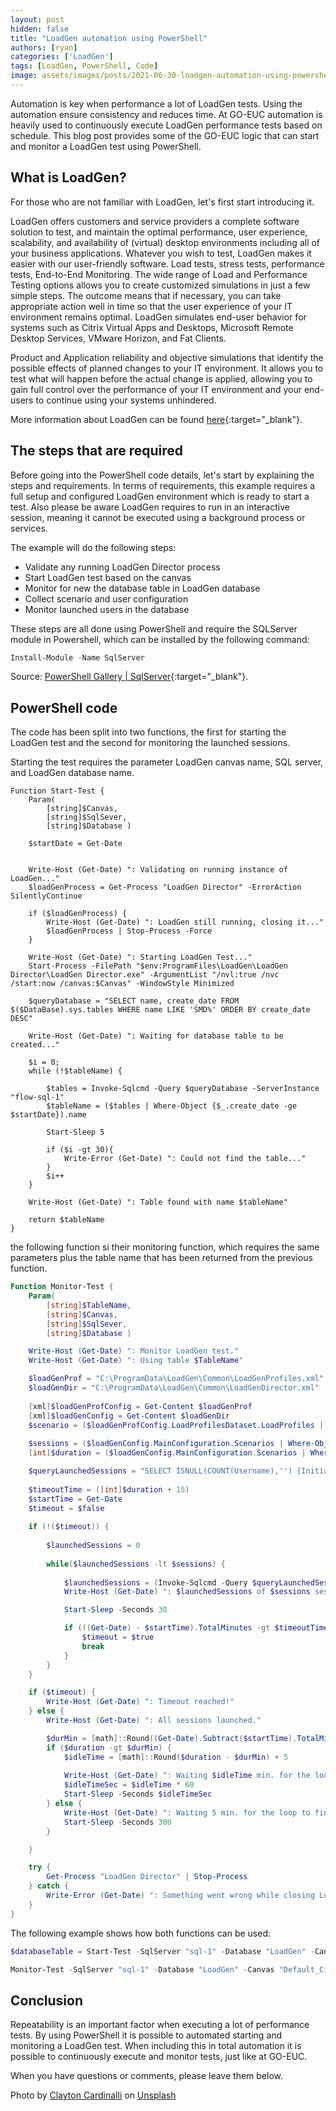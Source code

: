 ```yaml
---
layout: post
hidden: false
title: "LoadGen automation using PowerShell"
authors: [ryan]
categories: ['LoadGen']
tags: [LoadGen, PowerShell, Code]
image: assets/images/posts/2021-06-30-loadgen-automation-using-powershell/loadgen-automation-using-powersehll-feature-image.png
---
```

Automation is key when performance a lot of LoadGen tests. Using the automation ensure consistency and reduces time. At GO-EUC automation is heavily used to continuously execute LoadGen performance tests based on schedule. This blog post provides some of the GO-EUC logic that can start and monitor a LoadGen test using PowerShell.

## What is LoadGen?
For those who are not familiar with LoadGen, let's first start introducing it.

LoadGen offers customers and service providers a complete software solution to test, and maintain the optimal performance, user experience, scalability, and availability of (virtual) desktop environments including all of your business applications.
Whatever you wish to test, LoadGen makes it easier with our user-friendly software. Load tests, stress tests, performance tests, End-to-End Monitoring. The wide range of Load and Performance Testing options allows you to create customized simulations in just a few simple steps. The outcome means that if necessary, you can take appropriate action well in time so that the user experience of your IT environment remains optimal. LoadGen simulates end-user behavior for systems such as Citrix Virtual Apps and Desktops, Microsoft Remote Desktop Services, VMware Horizon, and Fat Clients.

Product and Application reliability and objective simulations that identify the possible effects of planned changes to your IT environment. It allows you to test what will happen before the actual change is applied, allowing you to gain full control over the performance of your IT environment and your end-users to continue using your systems unhindered.

More information about LoadGen can be found [here](https://www.loadgen.com/){:target="_blank"}.

## The steps that are required
Before going into the PowerShell code details, let's start by explaining the steps and requirements. In terms of requirements, this example requires a full setup and configured LoadGen environment which is ready to start a test. Also please be aware LoadGen requires to run in an interactive session, meaning it cannot be executed using a background process or services.

The example will do the following steps:

  * Validate any running LoadGen Director process
  * Start LoadGen test based on the canvas
  * Monitor for new the database table in LoadGen database
  * Collect scenario and user configuration
  * Monitor launched users in the database

These steps are all done using PowerShell and require the SQLServer module in Powershell, which can be installed by the following command:

```PowerShell
Install-Module -Name SqlServer
```
Source: [PowerShell Gallery | SqlServer](https://www.powershellgallery.com/packages/Sqlserver){:target="_blank"}.

## PowerShell code
The code has been split into two functions, the first for starting the LoadGen test and the second for monitoring the launched sessions.

Starting the test requires the parameter LoadGen canvas name, SQL server, and LoadGen database name.

```PoweShell
Function Start-Test {
    Param( 
        [string]$Canvas,
        [string]$SqlSever,
        [string]$Database )
    
    $startDate = Get-Date


    Write-Host (Get-Date) ": Validating on running instance of LoadGen..."
    $loadGenProcess = Get-Process "LoadGen Director" -ErrorAction SilentlyContinue

    if ($loadGenProcess) {
        Write-Host (Get-Date) ": LoadGen still running, closing it..."
        $loadGenProcess | Stop-Process -Force
    }
    
    Write-Host (Get-Date) ": Starting LoadGen Test..."
    Start-Process -FilePath "$env:ProgramFiles\LoadGen\LoadGen Director\LoadGen Director.exe" -ArgumentList "/nvl:true /nvc /start:now /canvas:$Canvas" -WindowStyle Minimized

    $queryDatabase = "SELECT name, create_date FROM $($DataBase).sys.tables WHERE name LIKE 'SMD%' ORDER BY create_date DESC"

    Write-Host (Get-Date) ": Waiting for database table to be created..."

    $i = 0;
    while (!$tableName) {

        $tables = Invoke-Sqlcmd -Query $queryDatabase -ServerInstance "flow-sql-1"
        $tableName = ($tables | Where-Object {$_.create_date -ge $startDate}).name

        Start-Sleep 5

        if ($i -gt 30){
            Write-Error (Get-Date) ": Could not find the table..."
        }
        $i++
    }

    Write-Host (Get-Date) ": Table found with name $tableName"

    return $tableName
}
```
the following function si their monitoring function, which requires the same parameters plus the table name that has been returned from the previous function.

```PowerShell
Function Monitor-Test {
    Param( 
        [string]$TableName,
        [string]$Canvas,
        [string]$SqlSever,
        [string]$Database )

    Write-Host (Get-Date) ": Monitor LoadGen test."
    Write-Host (Get-Date) ": Using table $TableName"

    $loadGenProf = "C:\ProgramData\LoadGen\Common\LoadGenProfiles.xml"
    $loadGenDir = "C:\ProgramData\LoadGen\Common\LoadGenDirector.xml"
    
    [xml]$loadGenProfConfig = Get-Content $loadGenProf
    [xml]$loadGenConfig = Get-Content $loadGenDir
    $scenario = ($loadGenProfConfig.LoadProfilesDataset.LoadProfiles | Where-Object {$_.profileName -eq $Canvas }).ActiveScenario
    
    $sessions = ($loadGenConfig.MainConfiguration.Scenarios | Where-Object {$_.Name -eq $scenario}).Sessions
    [int]$duration = ($loadGenConfig.MainConfiguration.Scenarios | Where-Object {$_.Name -eq $scenario}).TotalDuration

    $queryLaunchedSessions = "SELECT ISNULL(COUNT(Username),'') [Initializing] FROM [$Database].[dbo].[$TableName] WHERE Type = 'DenamikInitializing'" 
    
    $timeoutTime = ([int]$duration + 15)
    $startTime = Get-Date
    $timeout = $false
    
    if (!($timeout)) {
        
        $launchedSessions = 0
        
        while($launchedSessions -lt $sessions) {
            
            $launchedSessions = (Invoke-Sqlcmd -Query $queryLaunchedSessions -ServerInstance "flow-sql-1").Initializing
            Write-Host (Get-Date) ": $launchedSessions of $sessions sessions launched."

            Start-Sleep -Seconds 30

            if (((Get-Date) - $startTime).TotalMinutes -gt $timeoutTime) {
                $timeout = $true
                break
            }
        }
    }

    if ($timeout) {
        Write-Host (Get-Date) ": Timeout reached!"
    } else {
        Write-Host (Get-Date) ": All sessions launched."

        $durMin = [math]::Round((Get-Date).Subtract($startTime).TotalMinutes)
        if ($duration -gt $durMin) {
            $idleTime = [math]::Round($duration - $durMin) + 5
            
            Write-Host (Get-Date) ": Waiting $idleTime min. for the loop to finish..."
            $idleTimeSec = $idleTime * 60
            Start-Sleep -Seconds $idleTimeSec  
        } else {
            Write-Host (Get-Date) ": Waiting 5 min. for the loop to finish..."
            Start-Sleep -Seconds 300
        }

    }

    try {
        Get-Process "LoadGen Director" | Stop-Process
    } catch {
        Write-Error (Get-Date) ": Something went wrong while closing LoadGen Director..."
    }
}
```

The following example shows how both functions can be used:

```PowerShell
$databaseTable = Start-Test -SqlServer "sql-1" -Database "LoadGen" -Canvas "Default_Citrix"

Monitor-Test -SqlServer "sql-1" -Database "LoadGen" -Canvas "Default_Citrix" -TableName $databaseTable
```

## Conclusion
Repeatability is an important factor when executing a lot of performance tests. By using PowerShell it is possible to automated starting and monitoring a LoadGen test. When including this in total automation it is possible to continuously execute and monitor tests, just like at GO-EUC.

When you have questions or comments, please leave them below.

Photo by <a href="https://unsplash.com/@clayton_cardinalli?utm_source=unsplash&utm_medium=referral&utm_content=creditCopyText" target="_blank">Clayton Cardinalli</a> on <a href="https://unsplash.com/s/photos/automation?utm_source=unsplash&utm_medium=referral&utm_content=creditCopyText" target="_blank">Unsplash</a>
  